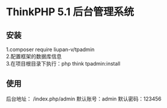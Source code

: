 ThinkPHP 5.1 后台管理系统
===============

## 安装
1.composer require liupan-v/tpadmin <br/>
2.配置框架的数据库信息<br/>
3.在项目根目录下执行：php think tpadmin:install

## 使用
后台地址： /index.php/admin
默认账号：admin
默认密码：123456
